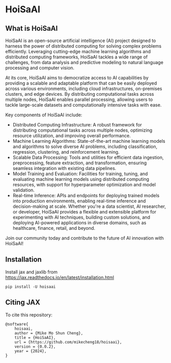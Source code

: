 # HoiSaAI

## What is HoiSaAI

HoiSaAI is an open-source artificial intelligence (AI) project designed to harness the power of distributed computing for solving complex problems efficiently. Leveraging cutting-edge machine learning algorithms and distributed computing frameworks, HoiSaAI tackles a wide range of challenges, from data analysis and predictive modeling to natural language processing and computer vision.

At its core, HoiSaAI aims to democratize access to AI capabilities by providing a scalable and adaptable platform that can be easily deployed across various environments, including cloud infrastructures, on-premises clusters, and edge devices. By distributing computational tasks across multiple nodes, HoiSaAI enables parallel processing, allowing users to tackle large-scale datasets and computationally intensive tasks with ease.

Key components of HoiSaAI include:

- Distributed Computing Infrastructure: A robust framework for distributing computational tasks across multiple nodes, optimizing resource utilization, and improving overall performance.
- Machine Learning Algorithms: State-of-the-art machine learning models and algorithms to solve diverse AI problems, including classification, regression, clustering, and reinforcement learning.
- Scalable Data Processing: Tools and utilities for efficient data ingestion, preprocessing, feature extraction, and transformation, ensuring seamless integration with existing data pipelines.
- Model Training and Evaluation: Facilities for training, tuning, and evaluating machine learning models using distributed computing resources, with support for hyperparameter optimization and model validation.
- Real-time Inference: APIs and endpoints for deploying trained models into production environments, enabling real-time inference and decision-making at scale. Whether you're a data scientist, AI researcher, or developer, HoiSaAI provides a flexible and extensible platform for experimenting with AI techniques, building custom solutions, and deploying AI-powered applications in diverse domains, such as healthcare, finance, retail, and beyond.

Join our community today and contribute to the future of AI innovation with HoiSaAI!

## Installation

Install jax and jaxlib from <https://jax.readthedocs.io/en/latest/installation.html>

```
pip install -U hoisaai
```

## Citing JAX

To cite this repository:

```
@software{
    hoisaai,
    author = {Mike Mo Shun Cheng},
    title = {HoiSaAI},
    url = {https://github.com/mikecheng18/hoisaai},
    version = {0.0.2},
    year = {2024},
}
```
